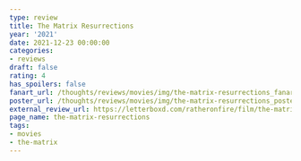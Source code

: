 ```yaml
---
type: review
title: The Matrix Resurrections
year: '2021'
date: 2021-12-23 00:00:00
categories:
- reviews
draft: false
rating: 4
has_spoilers: false
fanart_url: /thoughts/reviews/movies/img/the-matrix-resurrections_fanart.png
poster_url: /thoughts/reviews/movies/img/the-matrix-resurrections_poster.png
external_review_url: https://letterboxd.com/ratheronfire/film/the-matrix-resurrections/
page_name: the-matrix-resurrections
tags:
- movies
- the-matrix
---
```


